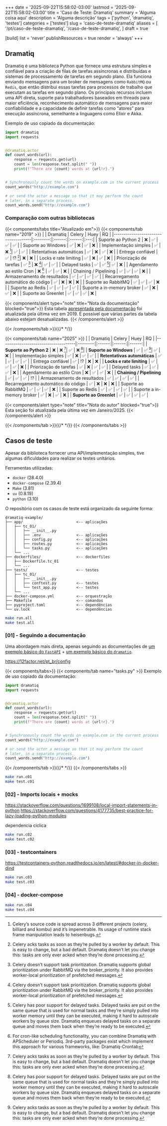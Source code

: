 +++
date = '2025-09-22T15:58:02-03:00'
lastmod = '2025-09-22T15:58:02-03:00'
title = 'Caso de Teste: Dramatiq'
summary = 'Alguma coisa aqui'
description = 'Alguma descrição'
tags = ['python', 'dramatiq', 'testes']
categories = ['testes']
slug = 'caso-de-teste-dramatiq'
aliases = [
    '/pt/caso-de-teste-dramatiq',
    '/caso-de-teste-dramatiq',
]
draft = true

[build]
  list = 'never'
  publishResources = true
  render = 'always'
+++

## Dramatiq

Dramatiq é uma biblioteca Python que fornece uma estrutura simples e confiável para a criação de filas de tarefas assíncronas e distribuídas e sistemas de processamento de tarefas em segundo plano. Ela funciona enviando mensagens para um broker de mensagens como `RabbitMQ` ou `Redis`, que então distribui essas tarefas para processos de trabalho que executam as tarefas em segundo plano. Os principais recursos incluem uma API direta, suporte para trabalhadores baseados em threads para maior eficiência, reconhecimento automático de mensagens para maior confiabilidade e a capacidade de definir tarefas como “atores” para execução assíncrona, semelhante a linguagens como Elixir e Akka. 

Exemplo de uso copiado da documentação:
```python
import dramatiq
import requests


@dramatiq.actor
def count_words(url):
    response = requests.get(url)
    count = len(response.text.split(" "))
    print(f"There are {count} words at {url!r}.")


# Synchronously count the words on example.com in the current process
count_words("http://example.com")

# or send the actor a message so that it may perform the count
# later, in a separate process.
count_words.send("http://example.com")
```

### Comparação com outras bibliotecas

{{< components/tabs title="Atualizado em">}}
{{< components/tab name="2019" >}}
|                                     | Dramatiq | Celery | Huey   | RQ  |
|-------------------------------------|:--------:|:------:|:------:|:---:|
| Suporte ao Python 2                 | ❌        | ✅     | ✅     | ✅  |
| Suporte ao Windows                  | ✅        | ❌     | ✅     | ❌  |
| Implementação simples               | ✅        | ❌ [^3]| ✅     | ✅  |
| Retentativas automáticas            | ✅        | ❌     | ✅     | ❌  |
| Entrega confiável                   | ✅        | ⁉️ [^1]| ❌     | ❌  |
| Locks e rate limiting               | ✅        | ❌     | ✅     | ❌  |
| Priorização de tarefas              | ✅ [^4]   | ❌ [^4]| ✅     | ✅  |
| Delayed tasks                       | ✅        | ✅ [^2]| ✅     | ❌  |
| Agendamento ao estilo Cron          | ❌ [^5]   | ✅     | ✅     | ❌  |
| Chaining / Pipelining               | ✅        | ✅     | ✅     | ❌  |
| Armazenamento de resultados         | ✅        | ✅     | ✅     | ✅  |
| Recarregamento automático do código | ✅        | ❌     | ❌     | ❌  |
| Suporte ao RabbitMQ                 | ✅        | ✅     | ✅     | ❌  |
| Suporte ao Redis                    | ✅        | ✅     | ✅     | ✅  |
| Suporte a in-memory broker          | ✅        | ❌     | ✅     | ❌  |
| Suporte ao Greenlet                 | ✅        | ✅     | ✅     | ❌  |

{{< components/alert type="note" title="Nota da documentação" blocked="true">}}
Esta tabela [apresentada pela documentação](https://dramatiq.io/motivation.html#compared-to) foi atualizada pela última vez em 2019. É possível que várias partes da tabela abaixo estejam desatualizadas.
{{< /components/alert >}}

[^1]: Celery acks tasks as soon as they’re pulled by a worker by default. This is easy to change, but a bad default. Dramatiq doesn’t let you change this: tasks are only ever acked when they’re done processing.
[^2]: Celery has poor support for delayed tasks. Delayed tasks are put on the same queue that is used for normal tasks and they’re simply pulled into worker memory until they can be executed, making it hard to autoscale workers by queue size. Dramatiq enqueues delayed tasks on a separate queue and moves them back when they’re ready to be executed.
[^3]: Celery’s source code is spread across 3 different projects (celery, billiard and kombu) and it’s impenetrable. Its usage of runtime stack frame manipulation leads to heisenbugs.
[^4]: Celery doesn’t support task prioritization. Dramatiq supports global prioritization under RabbitMQ via the broker_priority. It also provides worker-local prioritization of prefetched messages.
[^5]: For cron-like scheduling functionality, you can combine Dramatiq with APScheduler or Periodiq. 3rd-party packages exist which implement this approach for various frameworks, like: Dramatiq-Crontab

{{< /components/tab >}}{{/*<!-- /2019 --> */}}


{{< components/tab name="2025" >}}
|                                     | Dramatiq | Celery | Huey   | RQ     |
|-------------------------------------|:--------:|:------:|:------:|:------:|
| **Suporte ao Python 2**             | ❌        | ❌ [^1]| ✅     | ❌ [^2]|
| **Suporte ao Windows**              | ✅        | ✅ [^1]| ✅     | ❌     |
| Implementação simples               | ✅        | ❌     | ✅     | ✅     |
| **Retentativas automáticas**        | ✅        | ✅     | ✅     | ✅     |
| Entrega confiável                   | ✅        | ⁉️     | ❌     | ❌     |
| **Locks e rate limiting**           | ✅        | ✅     | ✅     | ❌     |
| Priorização de tarefas              | ✅        | ❌     | ✅     | ✅     |
| Delayed tasks                       | ✅        | ✅     | ✅     | ❌     |
| Agendamento ao estilo Cron          | ❌        | ✅     | ✅     | ❌     |
| **Chaining / Pipelining**           | ✅        | ✅     | ✅     | ⁉️     |
| Armazenamento de resultados         | ✅        | ✅     | ✅     | ✅     |
| Recarregamento automático do código | ✅        | ❌     | ❌     | ❌     |
| Suporte ao RabbitMQ                 | ✅        | ✅     | ✅     | ❌     |
| Suporte ao Redis                    | ✅        | ✅     | ✅     | ✅     |
| Suporte a in-memory broker          | ✅        | ❌     | ✅     | ❌     |
| **Suporte ao Greenlet**             | ✅        | ✅     | ✅     | ✅     |

[^1]: https://pypi.org/project/celery/
[^2]: https://pypi.org/project/rq/

{{< components/alert type="note" title="Nota do autor" blocked="true">}}
Esta seção foi atualizada pela última vez em Janeiro/2025.
{{< /components/alert >}}

{{< /components/tab >}}{{/*<!-- /2025 --> */}}
{{< /components/tabs >}}


## Casos de teste

Apesar da biblioteca fornecer uma API/implementação simples, tive algumas dificuldades para realizar os testes unitários.

Ferramentas utilizadas:
- `docker` (28.4.0)
- `docker-compose` (2.39.4)
- `Make` (3.81)
- `uv` (0.8.19)
- `python` (3.10)

O repositório com os casos de teste está organizado da seguinte forma:

```
dramatiq-example/
├── app/                        <-- aplicações
│   ├── tc_01/
│   │   ├── __init__.py
│   │   ├── .env                <-- aplicações
│   │   ├── config.py           <-- aplicações
│   │   ├── routes.py           <-- aplicações
│   │   └── tasks.py            <-- aplicações
│   └── ...
├── dockerfiles/                <-- dockerfiles
│   ├── Dockerfile.tc_01
│   └── ...
├── tests/                      <-- testes
│   ├── tc_01/
│   │   ├── __init__.py
│   │   ├── conftest.py         <-- testes
│   │   └── test_app.py         <-- testes
│   └── ...
├── docker-compose.yml          <-- orquestração
├── Makefile                    <-- comandos
├── pyproject.toml              <-- dependências
└── uv.lock                     <-- dependências
```

```sh
make run.all
make test.all
```

### [01] - Seguindo a documentação

Uma abordagem mais direta, apenas seguindo as documentações de [um exemplo básico do `FastAPI`](https://fastapi.tiangolo.com/#example) +  [um exemplo básico do `dramatiq`](https://dramatiq.io/).

https://12factor.net/pt_br/config

{{< components/tabs>}}
{{< components/tab name="tasks.py" >}}
Exemplo de uso copiado da documentação:
```python
import dramatiq
import requests


@dramatiq.actor
def count_words(url):
    response = requests.get(url)
    count = len(response.text.split(" "))
    print(f"There are {count} words at {url!r}.")


# Synchronously count the words on example.com in the current process
count_words("http://example.com")

# or send the actor a message so that it may perform the count
# later, in a separate process.
count_words.send("http://example.com")
```
{{< /components/tab >}}{{/*<!-- /tasks.py --> */}}
{{< /components/tabs >}}

```sh
make run.c01
make test.c01
```

### [02] - Imports locais + mocks

https://stackoverflow.com/questions/1699108/local-import-statements-in-python
https://stackoverflow.com/questions/4177735/best-practice-for-lazy-loading-python-modules

dependencia ciclica

```sh
make run.c02
make test.c02
```

### [03] - testcontainers

https://testcontainers-python.readthedocs.io/en/latest/#docker-in-docker-dind

```sh
make run.c03
make test.c03
```

### [04] - docker-compose

```sh
make run.c04
make test.c04
```
